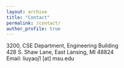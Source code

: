 ```yaml
---
layout: archive
title: "Contact"
permalink: /contact/
author_profile: true
---
```

3200, CSE Department, Engineering Building<br>
428 S. Shaw Lane, East Lansing, MI 48824<br>
Email: liuyaoj1 [at] msu.edu
